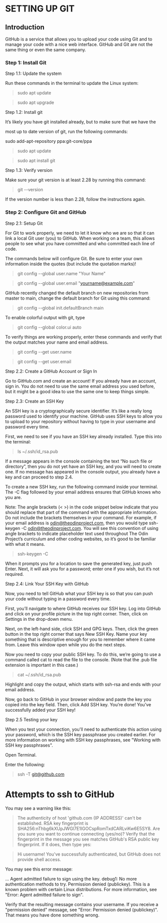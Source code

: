 # SETTING UP GIT

## Introduction

GitHub is a service that allows you to upload your code using Git and to manage your code with a nice web interface. GitHub and Git are not the same thing or even the same company.

### Step 1: Install Git

Step 1.1: Update the system

Run these commands in the terminal to update the Linux system:

>sudo apt update

>sudo apt upgrade

Step 1.2: Install git

It’s likely you have git installed already, but to make sure that we have the 

most up to date version of git, run the following commands:

sudo add-apt-repository ppa:git-core/ppa

>sudo apt update

>sudo apt install git

Step 1.3: Verify version

Make sure your git version is at least 2.28 by running this command:

>git --version

If the version number is less than 2.28, follow the instructions again.

### Step 2: Configure Git and GitHub
Step 2.1: Setup Git

For Git to work properly, we need to let it know who we are so that it can link a local Git user (you) to GitHub. When working on a team, this allows people to see what you have committed and who committed each line of code.

The commands below will configure Git. Be sure to enter your own information inside the quotes (but include the quotation marks)!

>git config --global user.name "Your Name"

>git config --global user.email "yourname@example.com"

GitHub recently changed the default branch on new repositories from master to main, change the default branch for Git using this command:

>git config --global init.defaultBranch main

To enable colorful output with git, type

>git config --global color.ui auto

To verify things are working properly, enter these commands and verify that the output matches your name and email address.

>git config --get user.name

>git config --get user.email

Step 2.2: Create a GitHub Account or Sign In

Go to GitHub.com and create an account! If you already have an account, sign in. You do not need to use the same email address you used before, but it might be a good idea to use the same one to keep things simple.

Step 2.3: Create an SSH Key

An SSH key is a cryptographically secure identifier. It’s like a really long password used to identify your machine. GitHub uses SSH keys to allow you to upload to your repository without having to type in your username and password every time.

First, we need to see if you have an SSH key already installed. Type this into the terminal:

>ls ~/.ssh/id_rsa.pub

If a message appears in the console containing the text “No such file or directory”, then you do not yet have an SSH key, and you will need to create one. If no message has appeared in the console output, you already have a key and can proceed to step 2.4.

To create a new SSH key, run the following command inside your terminal. The -C flag followed by your email address ensures that GitHub knows who you are.

Note: The angle brackets (< >) in the code snippet below indicate that you should replace that part of the command with the appropriate information. Do not include the brackets themselves in your command. For example, if your email address is odin@theodinproject.com, then you would type ssh-keygen -C odin@theodinproject.com. You will see this convention of using angle brackets to indicate placeholder text used throughout The Odin Project’s curriculum and other coding websites, so it’s good to be familiar with what it means.

>ssh-keygen -C <youremail>

When it prompts you for a location to save the generated key, just push Enter.
Next, it will ask you for a password; enter one if you wish, but it’s not required.

Step 2.4: Link Your SSH Key with GitHub

Now, you need to tell GitHub what your SSH key is so that you can push your code without typing in a password every time.

First, you’ll navigate to where GitHub receives our SSH key. Log into GitHub and click on your profile picture in the top right corner. Then, click on Settings in the drop-down menu.

Next, on the left-hand side, click SSH and GPG keys. Then, click the green button in the top right corner that says New SSH Key. Name your key something that is descriptive enough for you to remember where it came from. Leave this window open while you do the next steps.

Now you need to copy your public SSH key. To do this, we’re going to use a command called cat to read the file to the console. (Note that the .pub file extension is important in this case.)

>cat ~/.ssh/id_rsa.pub


Highlight and copy the output, which starts with ssh-rsa and ends with your email address.

Now, go back to GitHub in your browser window and paste the key you copied into the key field. Then, click Add SSH key. You’re done! You’ve successfully added your SSH key!

Step 2.5 Testing your key

When you test your connection, you'll need to authenticate this action using your password, which is the SSH key passphrase you created earlier. For more information on working with SSH key passphrases, see "Working with SSH key passphrases".

Open Terminal.

Enter the following:

> ssh -T git@github.com
# Attempts to ssh to GitHub
You may see a warning like this:

> The authenticity of host 'github.com (IP ADDRESS)' can't be established.
> RSA key fingerprint is SHA256:nThbg6kXUpJWGl7E1IGOCspRomTxdCARLviKw6E5SY8.
> Are you sure you want to continue connecting (yes/no)?
Verify that the fingerprint in the message you see matches GitHub's RSA public key fingerprint. If it does, then type yes:

> Hi username! You've successfully authenticated, but GitHub does not
> provide shell access.

You may see this error message:

...
Agent admitted failure to sign using the key.
debug1: No more authentication methods to try.
Permission denied (publickey).
This is a known problem with certain Linux distributions. For more information, see "Error: Agent admitted failure to sign".

Verify that the resulting message contains your username. If you receive a "permission denied" message, see "Error: Permission denied (publickey)". That means you have done something wrong.
